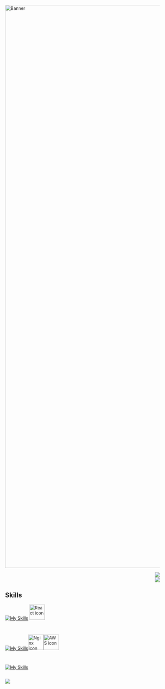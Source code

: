 <img width="1834" alt="Banner" src="https://camo.githubusercontent.com/a352e354aa9f9eb8fa2a18b281e5fc8cb52eab244e7418a544357d75a3a53701/68747470733a2f2f692e706f7374696d672e63632f67323830776b44392f47726f75702d322d322e706e67"> 
<p align="right">
  <a href="https://git.io/typing-svg">
    <img src="https://readme-typing-svg.herokuapp.com?font=Consolas&color=%2300EF07&size=22&duration=4000&center=true&vCenter=true&width=190&height=20&lines=Visitor+Counter">
  </a>
 <br>
 <img src="://profile-counter.glitch.me/{jeevannn0}/count.svg" align="right"/>
 <br>
</p>


## Skills

[![My Skills](https://skillicons.dev/icons?i=js,jquery,nextjs,remix,vite,figma,xd,threejs&perline=12)](https://portfolio-2ip.pages.dev/) <img src="https://techstack-generator.vercel.app/react-icon.svg" alt="React icon" width="50" height="50" />



<br/>

[![My Skills](https://skillicons.dev/icons?i=supabase,mongodb,cloudflare,solidity&per&perline=12)](https://portfolio-2ip.pages.dev/)<img src="https://techstack-generator.vercel.app/nginx-icon.svg" alt="Nginx icon" width="50" height="50" /><img src="https://techstack-generator.vercel.app/aws-icon.svg" alt="AWS icon" width="50" height="50" />
  

<br/>

[![My Skills](https://skillicons.dev/icons?i=ps,pr,ae,vercel&perline=12)](https://portfolio-2ip.pages.dev/)


## 
[![](https://spotify-github-profile.vercel.app/api/view?uid=3dq52i7or7d8gagkzlq9muice&cover_image=true&theme=natemoo-re&show_offline=false&background_color=121212&interchange=false&bar_color=a64eb1&bar_color_cover=false)](https://open.spotify.com/)


<!-- ![](http://github-profile-summary-cards.vercel.app/api/cards/profile-details?username=Mohnish2004&theme=bear)

![](http://github-profile-summary-cards.vercel.app/api/cards/stats?username=Mohnish2004&theme=bear)&nbsp;![](http://github-profile-summary-cards.vercel.app/api/cards/productive-time?username=Mohnish2004&theme=bear&utcOffset=8)
--!>
























<!-- 
- 🔭 I’m currently working on ...
- 🌱 I’m currently learning ...
- 👯 I’m looking to collaborate on ...
- 🤔 I’m looking for help with ...
- 💬 Ask me about ...
- 📫 How to reach me: ...
- 😄 Pronouns: ...
- ⚡ Fun fact: ... -->

